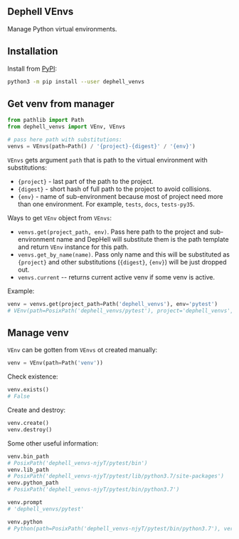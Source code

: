 ## Dephell VEnvs

Manage Python virtual environments.

## Installation

Install from [PyPI](https://pypi.org/project/dephell-pythons):

```bash
python3 -m pip install --user dephell_venvs
```

## Get venv from manager

```python
from pathlib import Path
from dephell_venvs import VEnv, VEnvs

# pass here path with substitutions:
venvs = VEnvs(path=Path() / '{project}-{digest}' / '{env}')
```

`VEnvs` gets argument `path` that is path to the virtual environment with substitutions:

+ `{project}` - last part of the path to the project.
+ `{digest}` - short hash of full path to the project to avoid collisions.
+ `{env}` - name of sub-environment because most of project need more than one environment. For example, `tests`, `docs`, `tests-py35`.

Ways to get `VEnv` object from `VEnvs`:

+ `venvs.get(project_path, env)`. Pass here path to the project and sub-environment name and DepHell will substitute them is the path template and return `VEnv` instance for this path.
+ `venvs.get_by_name(name)`. Pass only name and this will be substituted as `{project}` and other substitutions (`{digest}`, `{env}`) will be just dropped out.
+ `venvs.current` -- returns current active venv if some venv is active.

Example:

```python
venv = venvs.get(project_path=Path('dephell_venvs'), env='pytest')
# VEnv(path=PosixPath('dephell_venvs/pytest'), project='dephell_venvs', env='pytest')
```

## Manage venv

`VEnv` can be gotten from `VEnvs` ot created manually:

```python
venv = VEnv(path=Path('venv'))
```

Check existence:

```python
venv.exists()
# False
```

Create and destroy:

```python
venv.create()
venv.destroy()
```

Some other useful information:

```python
venv.bin_path
# PosixPath('dephell_venvs-njyT/pytest/bin')
venv.lib_path
# PosixPath('dephell_venvs-njyT/pytest/lib/python3.7/site-packages')
venv.python_path
# PosixPath('dephell_venvs-njyT/pytest/bin/python3.7')

venv.prompt
# 'dephell_venvs/pytest'

venv.python
# Python(path=PosixPath('dephell_venvs-njyT/pytest/bin/python3.7'), version='3.7.0', implementation='python', abstract=False)
```
